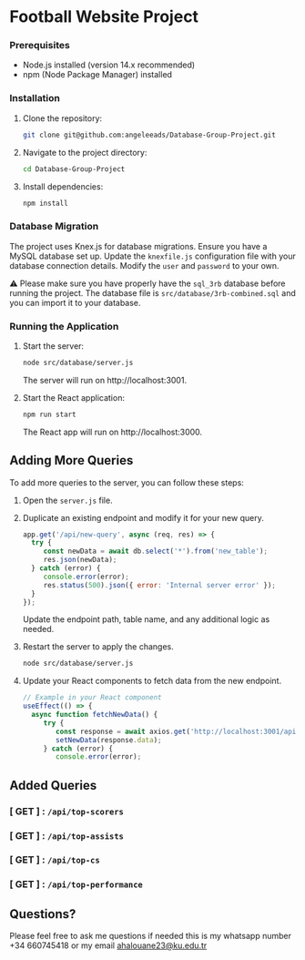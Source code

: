 # Football Website Project

### Prerequisites

- Node.js installed (version 14.x recommended)
- npm (Node Package Manager) installed

### Installation

1. Clone the repository:

    ```bash
    git clone git@github.com:angeleeads/Database-Group-Project.git
    ```

2. Navigate to the project directory:

    ```bash
    cd Database-Group-Project
    ```

3. Install dependencies:

    ```bash
    npm install
    ```

### Database Migration

The project uses Knex.js for database migrations. Ensure you have a MySQL database set up. Update the `knexfile.js` configuration file with your database connection details. Modify the `user` and `password` to your own.

⚠️ Please make sure you have properly have the `sql_3rb` database before running the project.
The database file is `src/database/3rb-combined.sql` and you can import it to your database.

### Running the Application

1. Start the server:

    ```bash
    node src/database/server.js
    ```

    The server will run on http://localhost:3001.

2. Start the React application:

    ```bash
    npm run start
    ```

    The React app will run on http://localhost:3000.

## Adding More Queries

To add more queries to the server, you can follow these steps:

1. Open the `server.js` file.

2. Duplicate an existing endpoint and modify it for your new query.

    ```javascript
    app.get('/api/new-query', async (req, res) => {
      try {
         const newData = await db.select('*').from('new_table');
         res.json(newData);
      } catch (error) {
         console.error(error);
         res.status(500).json({ error: 'Internal server error' });
      }
    });
    ```

    Update the endpoint path, table name, and any additional logic as needed.

3. Restart the server to apply the changes.

    ```bash
    node src/database/server.js
    ```

4. Update your React components to fetch data from the new endpoint.

    ```javascript
    // Example in your React component
    useEffect(() => {
      async function fetchNewData() {
         try {
            const response = await axios.get('http://localhost:3001/api/new-query');
            setNewData(response.data);
         } catch (error) {
            console.error(error);

## Added Queries
### [ GET ] : `/api/top-scorers`
### [ GET ] : `/api/top-assists`
### [ GET ] : `/api/top-cs`
### [ GET ] : `/api/top-performance`


## Questions?
Please feel free to ask me questions if needed this is my whatsapp number +34 660745418 or my email ahalouane23@ku.edu.tr
